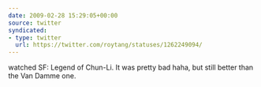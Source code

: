 ```yaml
---
date: 2009-02-28 15:29:05+00:00
source: twitter
syndicated:
- type: twitter
  url: https://twitter.com/roytang/statuses/1262249094/
---
```


watched SF: Legend of Chun-Li. It was pretty bad haha, but still better than the Van Damme one.
